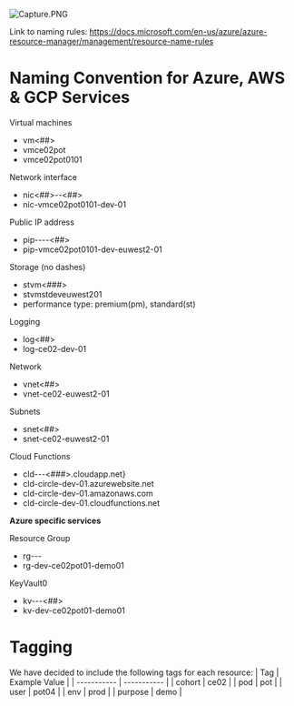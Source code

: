 ![Capture.PNG](/.attachments/Capture-69f5a887-4ed9-4d53-96eb-2a094cdbcf6b.PNG)

Link to naming rules:
https://docs.microsoft.com/en-us/azure/azure-resource-manager/management/resource-name-rules

# Naming Convention for Azure, AWS & GCP Services




Virtual machines
- vm<policy name or app name><##>
- vmce02pot<user><instance>
- vmce02pot0101

Network interface
- nic<##>-<vm name>-<environment><##>
- nic-vmce02pot0101-dev-01

Public IP address
- pip-<vm name>-<environment>-<region>-<##>
- pip-vmce02pot0101-dev-euwest2-01

Storage (no dashes)
- stvm<performance type><environment><region><###>
- stvmstdeveuwest201
- performance type: premium(pm), standard(st)

Logging
- log<subscription><environment><##>
- log-ce02-dev-01

Network
- vnet<subscription><region><##>
- vnet-ce02-euwest2-01

Subnets
- snet<subscription><region><##>
- snet-ce02-euwest2-01

Cloud Functions
- cld-<app name>-<environment>-<###>.cloudapp.net}
- cld-circle-dev-01.azurewebsite.net
- cld-circle-dev-01.amazonaws.com
- cld-circle-dev-01.cloudfunctions.net

**Azure specific services**

Resource Group
- rg-<environment>-<subscription>-<app name>
- rg-dev-ce02pot01-demo01

KeyVault0
- kv-<environment>-<subscription>-<app name><##>
- kv-dev-ce02pot01-demo01

# Tagging

We have decided to include the following tags for each resource:
| Tag      | Example Value |
| ----------- | ----------- |
| cohort | ce02 |
| pod | pot |
| user | pot04 |
| env      | prod |
| purpose      | demo |